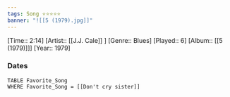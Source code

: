 ```yaml
---
tags: Song ⭐⭐⭐⭐⭐ 
banner: "![[5 (1979).jpg]]"
---
```

[Time:: 2:14]
[Artist:: [[J.J. Cale]] ]
[Genre:: Blues]
[Played:: 6]
[Album:: [[5 (1979)]]]
[Year:: 1979]
### Dates
````dataview
TABLE Favorite_Song
WHERE Favorite_Song = [[Don't cry sister]]
````